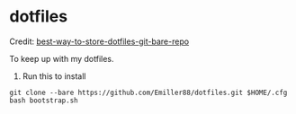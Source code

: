 # dotfiles

Credit: [best-way-to-store-dotfiles-git-bare-repo](https://developer.atlassian.com/blog/2016/02/best-way-to-store-dotfiles-git-bare-repo/)

To keep up with my dotfiles.

1. Run this to install
```
git clone --bare https://github.com/Emiller88/dotfiles.git $HOME/.cfg 
bash bootstrap.sh
```
